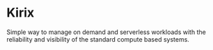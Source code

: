 # Kirix
Simple way to manage on demand and serverless workloads with the reliability and visibility of the standard compute based systems.  
